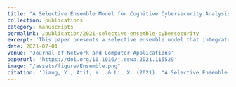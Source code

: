 ```yaml
---
title: "A Selective Ensemble Model for Cognitive Cybersecurity Analysis"
collection: publications
category: manuscripts
permalink: /publication/2021-selective-ensemble-cybersecurity
excerpt: 'This paper presents a selective ensemble model that integrates machine learning techniques to improve cognitive cybersecurity analysis, enhancing threat detection and vulnerability assessment in complex systems.'
date: 2021-07-01
venue: 'Journal of Network and Computer Applications'
paperurl: 'https://doi.org/10.1016/j.eswa.2021.115529'
image: "/assets/figure/Ensemble.png"
citation: 'Jiang, Y., Atif, Y., & Li, X. (2021). "A Selective Ensemble Model for Cognitive Cybersecurity Analysis." <i>Expert Systems with Applications</i>, 185, 115529.'
---
```

